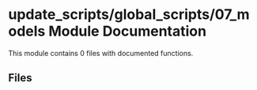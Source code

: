 # update_scripts/global_scripts/07_models Module Documentation

This module contains 0 files with documented functions.

## Files
